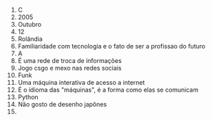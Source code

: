 1. C
2. 2005
3. Outubro
4. 12
5. Rolândia
6. Familiaridade com tecnologia e o fato de ser a profissao do futuro
7. A
8. É uma rede de troca de informações
9. Jogo csgo e mexo nas redes sociais
10. Funk
11. Uma máquina interativa de acesso a internet
12. É o idioma das "máquinas", é a forma como elas se comunicam
13. Python
14. Não gosto de desenho japônes
15.